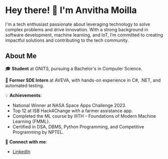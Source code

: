 # Hey there! 👋 I'm Anvitha Moilla

I'm a tech enthusiast passionate about leveraging technology to solve complex problems and drive innovation. With a strong background in software development, machine learning, and IoT, I’m committed to creating impactful solutions and contributing to the tech community.

## About Me

🎓 **Student** at GNITS, pursuing a Bachelor's in Computer Science.

💼 **Former SDE Intern** at AVEVA, with hands-on experience in C#, .NET, and automated testing.

💡 **Achievements**:
- National Winner at NASA Space Apps Challenge 2023.
- Top 12 at ISB Hack4Change with a farmer assistance app.
- Completed the ML course by IIITH – Foundations of Modern Machine Learning (FMML).
- Certified in DSA, DBMS, Python Programming, and Competitive Programming by NPTEL.

🔗 **Connect with me**:
- [LinkedIn](https://www.linkedin.com/in/anvithamoilla/)

